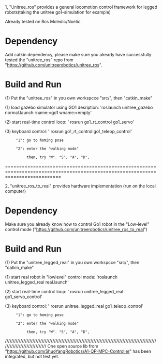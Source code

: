 1, "Unitree_ros" provides a general locomotion control framework for legged robots(taking the unitree go1-simulation for example)

Already tested on Ros Moledic/Noetic


# **Dependency**

Add catkin dependency, please make sure you already have successfully tested the "unitree_ros" repo from "https://github.com/unitreerobotics/unitree_ros".


# **Build and Run**

(1) Put the "unitree_ros" in you own workspcce "src/", then "catkin_make"

(1) load gazebo simulator using GO1 desription: 'roslaunch unitree_gazebo normal.launch rname:=go1 wname:=empty'

(2) start real-time control loop: ' rosrun go1_rt_control go1_servo'

(3) keyboard control: ' rosrun go1_rt_control go1_teleop_control'
        
         "1": go to homing pose
         
         "2": enter the "walking mode"
            
              then, try "W". "S", "A", "D",



================================================================================================================================

2, "unitree_ros_to_real" provides hardware implementation (run on the local computer)

# **Dependency**

Make sure you already know how to control Go1 robot in the "Low-level" control mode ("https://github.com/unitreerobotics/unitree_ros_to_real")

# **Build and Run**

(1) Put the "unitree_legged_real" in you own workspcce "src/", then "catkin_make"

(1) start real robot in "lowlevel" control mode: 'roslaunch unitree_legged_real real.launch'

(2) start real-time control loop: ' rosrun unitree_legged_real go1_servo_control'

(3) keyboard control: ' rosrun unitree_legged_real go1_teleop_control'
        
         "1": go to homing pose
         
         "2": enter the "walking mode"
            
              then, try "W". "S", "A", "D",

//////////////////////////////////////////////////////////////////////////////////////////////////////////////////////////////
One open source lib from "https://github.com/ShuoYangRobotics/A1-QP-MPC-Controller" has been integrated, but not test yet.

